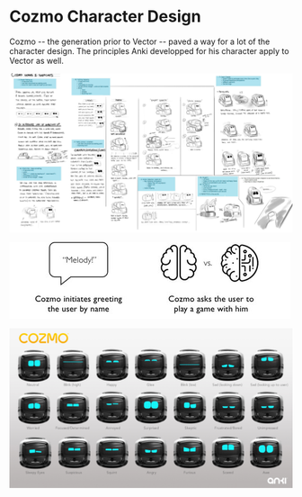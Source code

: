 # Cozmo Character Design

Cozmo -- the generation prior to Vector -- paved a way for a lot of the character design.
The principles Anki developped for his character apply to Vector as well.

![](cozmo-animation-guide.jpg#zoom)

![](cozmo_initiates.jpg)

![](anki-cozmo-faces-3.jpg#zoom)
